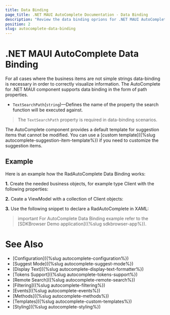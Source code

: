 ```yaml
---
title: Data Binding
page_title: .NET MAUI AutoComplete Documentation - Data Binding
description: "Review the data binding oprions for .NET MAUI AutoComplete control."
position: 2
slug: autocomplete-data-binding
---
```


# .NET MAUI AutoComplete Data Binding

For all cases where the business items are not simple strings data-binding is necessary in order to correctly visualize information. The AutoComplete for .NET MAUI component supports data binding in the form of path properties.

* `TextSearchPath`(`string`)&mdash;Defines the name of the property the search function will be executed against.

>The `TextSearchPath` property is required in data-binding scenarios.

The AutoComplete component provides a default template for suggestion items that cannot be modified. You can use a [custom template]({%slug autocomplete-suggestion-item-template%}) if you need to customize the suggestion items.

## Example

Here is an example how the RadAutoComplete Data Binding works:

**1.** Create the needed business objects, for example type Client with the following properties:

<snippet id='autocomplete-client-businessobject'/>

**2.** Ceate a ViewModel with a collection of Client objects:

<snippet id='autocomplete-clients-viewmodel'/>

**3.** Use the following snippet to declare a RadAutoComplete in XAML:

<snippet id='autocomplete-data-binding'/>

>important For AutoComplete Data Binding example refer to the [SDKBrowser Demo application]({%slug sdkbrowser-app%}).

# See Also

- [Configuration]({%slug autocomplete-configuration%})
- [Suggest Mode]({%slug autocomplete-suggest-mode%})
- [Display Text]({%slug autocomplete-display-text-formatter%})
- [Tokens Support]({%slug autocomplete-tokens-support%})
- [Remote Search]({%slug autocomplete-remote-search%})
- [Filtering]({%slug autocomplete-filtering%})
- [Events]({%slug autocomplete-events%})
- [Methods]({%slug autocomplete-methods%})
- [Templates]({%slug autocomplete-custom-templates%})
- [Styling]({%slug autocomplete-styling%})